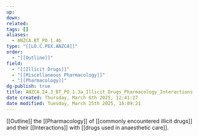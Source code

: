 ```yaml
---
up: 
down: 
related: 
tags: []
aliases:
  - ANZCA.BT_PO 1.4b
type: "[[LO.C.PEX.ANZCA]]"
order:
  - "[[Outline]]"
field:
  - "[[Illicit Drugs]]"
  - "[[Miscellaneous Pharmacology]]"
  - "[[Pharmacology]]"
dg-publish: true
title: ANZCA.24.3_BT_PO.1.3a_Illicit_Drugs_Pharmacology_Interactions
date created: Thursday, March 6th 2025, 12:41:27
date modified: Tuesday, March 25th 2025, 16:09:21
---
```


[[Outline]] the [[Pharmacology]] of [[commonly encountered illicit drugs]] and their [[Interactions]] with [[drugs used in anaesthetic care]].
